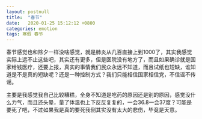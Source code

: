```yaml
---
layout: postnull
title:  "春节"
date:   2020-01-25 15:12:12 +0800
categories: emotion
tags: 寒假 春节
---
```


春节感觉也和除夕一样没啥感觉，就是肺炎从几百直接上到1000了，其实我感觉实际上远不止这些吧，其实还有更多，但是医院没有地方了，而且如果确诊就是国家给钱医疗，还要上报，真实的事情我们民众永远不知道，而且试纸也短缺，谁知道是不是真的短缺呢？还是一种控制方式？我们只能相信国家相信党，不信谣不传谣。  

主要是我感觉我自己比较糟糕，全身不知道是吃药的原因还是别的原因，感觉没什么力气，而且还头晕，量了体温也上下反反复复的，一会36.8一会37度？可能是要死了吧，不过如果我是真的要死我倒其实没有太大的悲伤，毕竟是天意。
